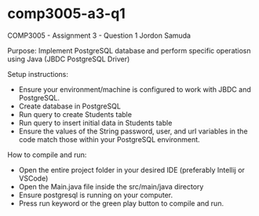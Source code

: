 # comp3005-a3-q1
 
COMP3005 - Assignment 3 - Question 1
Jordon Samuda

Purpose: Implement PostgreSQL database and perform specific operatiosn using Java (JBDC PostgreSQL Driver)


Setup instructions:
- Ensure your environment/machine is configured to work with JBDC and PostgreSQL.
- Create database in PostgreSQL
- Run query to create Students table
- Run query to insert initial data in Students table
- Ensure the values of the String password, user, and url variables in the code match those within your PostgreSQL environment.


How to compile and run:
- Open the entire project folder in your desired IDE (preferably Intellij or VSCode)
- Open the Main.java file inside the src/main/java directory
- Ensure postgresql is running on your computer.
- Press run keyword or the green play button to compile and run.
